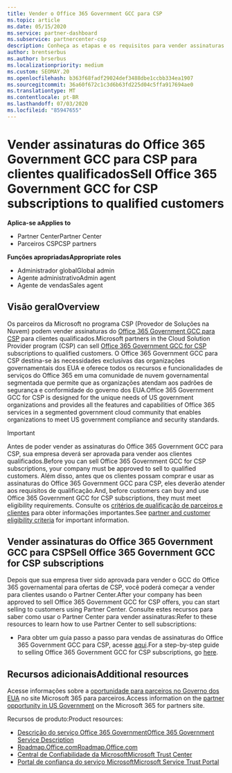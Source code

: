 ```yaml
---
title: Vender o Office 365 Government GCC para CSP
ms.topic: article
ms.date: 05/15/2020
ms.service: partner-dashboard
ms.subservice: partnercenter-csp
description: Conheça as etapas e os requisitos para vender assinaturas para o GCC do Office 365 governamental para CSP para clientes ou prestadores de Estados Unidos qualificados do governo.
author: brentserbus
ms.author: brserbus
ms.localizationpriority: medium
ms.custom: SEOMAY.20
ms.openlocfilehash: b363f68fadf29024def3488dbe1ccbb334ea1907
ms.sourcegitcommit: 36a60f672c1c3d6b63fd225d04c5ffa917694ae0
ms.translationtype: MT
ms.contentlocale: pt-BR
ms.lasthandoff: 07/03/2020
ms.locfileid: "85947655"
---
```

# <a name="sell-office-365-government-gcc-for-csp-subscriptions-to-qualified-customers"></a><span data-ttu-id="1fc92-103">Vender assinaturas do Office 365 Government GCC para CSP para clientes qualificados</span><span class="sxs-lookup"><span data-stu-id="1fc92-103">Sell Office 365 Government GCC for CSP subscriptions to qualified customers</span></span>

<span data-ttu-id="1fc92-104">**Aplica-se a**</span><span class="sxs-lookup"><span data-stu-id="1fc92-104">**Applies to**</span></span>

- <span data-ttu-id="1fc92-105">Partner Center</span><span class="sxs-lookup"><span data-stu-id="1fc92-105">Partner Center</span></span>
- <span data-ttu-id="1fc92-106">Parceiros CSP</span><span class="sxs-lookup"><span data-stu-id="1fc92-106">CSP partners</span></span>

<span data-ttu-id="1fc92-107">**Funções apropriadas**</span><span class="sxs-lookup"><span data-stu-id="1fc92-107">**Appropriate roles**</span></span>

- <span data-ttu-id="1fc92-108">Administrador global</span><span class="sxs-lookup"><span data-stu-id="1fc92-108">Global admin</span></span>
- <span data-ttu-id="1fc92-109">Agente administrativo</span><span class="sxs-lookup"><span data-stu-id="1fc92-109">Admin agent</span></span>
- <span data-ttu-id="1fc92-110">Agente de vendas</span><span class="sxs-lookup"><span data-stu-id="1fc92-110">Sales agent</span></span>

## <a name="overview"></a><span data-ttu-id="1fc92-111">Visão geral</span><span class="sxs-lookup"><span data-stu-id="1fc92-111">Overview</span></span>

<span data-ttu-id="1fc92-112">Os parceiros da Microsoft no programa CSP (Provedor de Soluções na Nuvem) podem vender assinaturas do [Office 365 Government GCC para CSP](https://www.microsoft.com/microsoft-365/partners/governmentforCSP) para clientes qualificados.</span><span class="sxs-lookup"><span data-stu-id="1fc92-112">Microsoft partners in the Cloud Solution Provider program (CSP) can sell [Office 365 Government GCC for CSP](https://www.microsoft.com/microsoft-365/partners/governmentforCSP) subscriptions to qualified customers.</span></span> <span data-ttu-id="1fc92-113">O Office 365 Government GCC para CSP destina-se às necessidades exclusivas das organizações governamentais dos EUA e oferece todos os recursos e funcionalidades de serviços do Office 365 em uma comunidade de nuvem governamental segmentada que permite que as organizações atendam aos padrões de segurança e conformidade do governo dos EUA.</span><span class="sxs-lookup"><span data-stu-id="1fc92-113">Office 365 Government GCC for CSP is designed for the unique needs of US government organizations and provides all the features and capabilities of Office 365 services in a segmented government cloud community that enables organizations to meet US government compliance and security standards.</span></span> 

>[!IMPORTANT] 
><span data-ttu-id="1fc92-114">Antes de poder vender as assinaturas do Office 365 Government GCC para CSP, sua empresa deverá ser aprovada para vender aos clientes qualificados.</span><span class="sxs-lookup"><span data-stu-id="1fc92-114">Before you can sell Office 365 Government GCC for CSP subscriptions, your company must be approved to sell to qualified customers.</span></span> <span data-ttu-id="1fc92-115">Além disso, antes que os clientes possam comprar e usar as assinaturas do Office 365 Government GCC para CSP, eles deverão atender aos requisitos de qualificação.</span><span class="sxs-lookup"><span data-stu-id="1fc92-115">And, before customers can buy and use Office 365 Government GCC for CSP subscriptions, they must meet eligibility requirements.</span></span> <span data-ttu-id="1fc92-116">Consulte os [critérios de qualificação de parceiros e clientes](csp-gcc-validate.md) para obter informações importantes.</span><span class="sxs-lookup"><span data-stu-id="1fc92-116">See [partner and customer eligibility criteria](csp-gcc-validate.md) for important information.</span></span>


## <a name="sell-office-365-government-gcc-for-csp-subscriptions"></a><span data-ttu-id="1fc92-117">Vender assinaturas do Office 365 Government GCC para CSP</span><span class="sxs-lookup"><span data-stu-id="1fc92-117">Sell Office 365 Government GCC for CSP subscriptions</span></span>

<span data-ttu-id="1fc92-118">Depois que sua empresa tiver sido aprovada para vender o GCC do Office 365 governamental para ofertas de CSP, você poderá começar a vender para clientes usando o Partner Center.</span><span class="sxs-lookup"><span data-stu-id="1fc92-118">After your company has been approved to sell Office 365 Government GCC for CSP offers, you can start selling to customers using Partner Center.</span></span> <span data-ttu-id="1fc92-119">Consulte estes recursos para saber como usar o Partner Center para vender assinaturas:</span><span class="sxs-lookup"><span data-stu-id="1fc92-119">Refer to these resources to learn how to use Partner Center to sell subscriptions:</span></span> 

-   <span data-ttu-id="1fc92-120">Para obter um guia passo a passo para vendas de assinaturas do Office 365 Government GCC para CSP, acesse [aqui](https://go.microsoft.com/fwlink/?linkid=2007323).</span><span class="sxs-lookup"><span data-stu-id="1fc92-120">For a step-by-step guide to selling Office 365 Government GCC for CSP subscriptions, go [here](https://go.microsoft.com/fwlink/?linkid=2007323).</span></span>  


## <a name="additional-resources"></a><span data-ttu-id="1fc92-121">Recursos adicionais</span><span class="sxs-lookup"><span data-stu-id="1fc92-121">Additional resources</span></span>

<span data-ttu-id="1fc92-122">Acesse informações sobre a [oportunidade para parceiros no Governo dos EUA](https://www.microsoft.com/microsoft-365/partners/governmentforCSP) no site Microsoft 365 para parceiros.</span><span class="sxs-lookup"><span data-stu-id="1fc92-122">Access information on the [partner opportunity in US Government](https://www.microsoft.com/microsoft-365/partners/governmentforCSP) on the Microsoft 365 for partners site.</span></span>

<span data-ttu-id="1fc92-123">Recursos de produto:</span><span class="sxs-lookup"><span data-stu-id="1fc92-123">Product resources:</span></span>

- [<span data-ttu-id="1fc92-124">Descrição do serviço Office 365 Government</span><span class="sxs-lookup"><span data-stu-id="1fc92-124">Office 365 Government Service Description</span></span>](https://technet.microsoft.com/library/mt774581.aspx)
- [<span data-ttu-id="1fc92-125">Roadmap.Office.com</span><span class="sxs-lookup"><span data-stu-id="1fc92-125">Roadmap.Office.com</span></span>](https://products.office.com/business/office-365-roadmap)
- [<span data-ttu-id="1fc92-126">Central de Confiabilidade da Microsoft</span><span class="sxs-lookup"><span data-stu-id="1fc92-126">Microsoft Trust Center</span></span>](https://www.microsoft.com/TrustCenter/)
- [<span data-ttu-id="1fc92-127">Portal de confiança do serviço Microsoft</span><span class="sxs-lookup"><span data-stu-id="1fc92-127">Microsoft Service Trust Portal</span></span>](https://aka.ms/STP)

